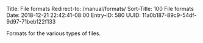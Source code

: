 Title: File formats
Redirect-to: /manual/formats/
Sort-Title: 100 File formats
Date: 2018-12-21 22:42:41-08:00
Entry-ID: 580
UUID: 11a0b187-89c9-54df-9d97-71beb122f133

Formats for the various types of files.
